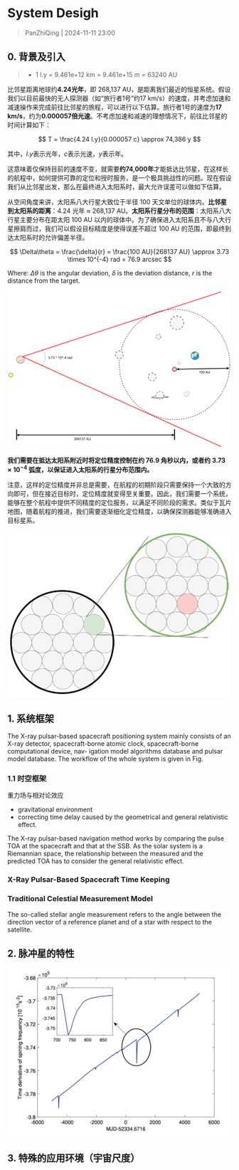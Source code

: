 # System Desigh
> PanZhiQing | 2024-11-11 23:00

## 0. 背景及引入
> - 1 l.y = 9.461e+12 km = 9.461e+15 m = 63240 AU

比邻星距离地球约**4.24光年**，即 268,137 AU，是距离我们最近的恒星系统。假设我们以目前最快的无人探测器（如“旅行者1号”约17 km/s）的速度，并考虑加速和减速操作来完成前往比邻星的旅程，可以进行以下估算。旅行者1号的速度为**17 km/s**，约为**0.000057倍光速**。不考虑加速和减速的理想情况下，前往比邻星的时间计算如下：

$$ T = \frac{4.24 l.y}{0.000057 c} \approx 74,386 y $$

其中，$l.y$表示光年，$c$表示光速，$y$表示年。

这意味着仅保持目前的速度不变，就需要**约74,000年**才能抵达比邻星，在这样长的航程中，如何提供可靠的定位和授时服务，是一个极具挑战性的问题。现在假设我们从比邻星出发，那么在最终进入太阳系时，最大允许误差可以做如下估算。

从空间角度来讲，太阳系八大行星大致位于半径 100 天文单位的球体内。**比邻星到太阳系的距离**：4.24 光年 ≈ 268,137 AU。**太阳系行星分布的范围**：太阳系八大行星主要分布在距太阳 100 AU 以内的球体中。为了确保进入太阳系且不与八大行星擦肩而过，我们可以假设目标精度是使得误差不超过 100 AU 的范围，即最终到达太阳系时的允许偏差半径。

$$
\Delta\theta = \frac{\delta}{r} = \frac{100 AU}{268137 AU} \approx 3.73 \times 10^{-4} rad = 76.9 arcsec
$$

Where: $\Delta\theta$ is the angular deviation, $\delta$ is the deviation distance, $r$ is the distance from the target.

![](../imgs/p4.png)

**我们需要在抵达太阳系附近时将定位精度控制在约 76.9 角秒以内，或者约 $3.73 \times 10^{-4}$ 弧度，以保证进入太阳系的行星分布范围内。**

注意，这样的定位精度并非总是需要，在航程的初期阶段只需要保持一个大致的方向即可，但在接近目标时，定位精度就变得至关重要。因此，我们需要一个系统，能够在整个航程中提供不同精度的定位服务，以满足不同阶段的需求。类似于瓦片地图，随着航程的推进，我们需要逐渐细化定位精度，以确保探测器能够准确进入目标星系。

![](../imgs/p5.png)

## 1. 系统框架

The X-ray pulsar-based spacecraft positioning system mainly consists of an X-ray
detector, spacecraft-borne atomic clock, spacecraft-borne computational device, nav-
igation model algorithms database and pulsar model database. The workflow of the
whole system is given in Fig.

### 1.1 时空框架

重力场与相对论效应
- gravitational environment 
- correcting time delay caused by the geometrical and general relativistic effect.

The X-ray pulsar-based navigation method works by comparing the pulse TOA at the spacecraft and that at the SSB. As the solar system is a Riemannian space, the relationship between the measured and the predicted TOA has to consider the general relativistic effect.

### X-Ray Pulsar-Based Spacecraft Time Keeping

### Traditional Celestial Measurement Model
The so-called stellar angle measurement refers to the angle between the direction vector of a reference planet and of a star with respect to the satellite.

## 2. 脉冲星的特性
![](../imgs/p6.png)
## 3. 特殊的应用环境（宇宙尺度）